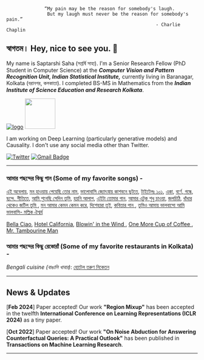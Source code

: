                   “My pain may be the reason for somebody's laugh.
                   But my laugh must never be the reason for somebody's pain.”
                                                           - Charlie Chaplin



## স্বাগতম।  Hey, nice to see you.  👋

My name is Saptarshi Saha (সপ্তর্ষি সাহা). I'm a Senior Research Fellow (PhD Student in Computer Science) at the  __*Computer Vision and Pattern Recognition Unit, Indian Statistical Institute,*__ currently living in Baranagar, Kolkata (বরানগর, কলকাতা). I completed BS-MS in Mathematics from the __*Indian Institute of Science Education and Research Kolkata*__.  




[![logo](https://user-images.githubusercontent.com/78164336/193410185-1461e8cb-7cf0-4b23-bac2-eaf9c90c01e8.png)](https://www.isical.ac.in/)
[<img src="https://user-images.githubusercontent.com/78164336/193417535-bef01418-500d-42fe-84cf-10b6812a435e.png" width="80" height="80">](https://www.iiserkol.ac.in/web/en/#gsc.tab=0) 

I am working on Deep Learning (particularly generative models) and Causality. I don't use any social media other than Twitter.

<a href="https://twitter.com/Rishi7Stars"><img alt="Twitter" title="Jaydeep Yadav Twitter" src="https://img.shields.io/badge/Twitter-1DA1F2?style=for-the-badge&logo=twitter&logoColor=white"></a>
[![Gmail Badge](https://img.shields.io/badge/Gmail-D14836?style=for-the-badge&logo=gmail&logoColor=white&link=mailto:saptarshi2016saha@gmail.com)](mailto:saptarshi2016saha@gmail.com)


---
### আমার পছন্দের কিছু গান (Some of my favorite songs) -

[এই অবেলায়](https://www.youtube.com/watch?v=agYzgxruck0), [মন হাওয়ায় পেয়েছি তোর নাম](https://www.youtube.com/watch?v=nxVjsESsGwo), [ভালোবাসি জ্যোৎস্নায় কাশবনে ছুটতে](https://www.youtube.com/watch?v=XMy4KmUgXJw), [টাইটেলঃ ১০১](https://www.youtube.com/watch?v=1hgrjlfVAIQ), [একা](https://www.youtube.com/watch?v=Ivoa6EtFVPw&list=RDoZgJel6Y2fE&index=33), [বর্ণে, গন্ধে, ছন্দে, গীতিতে](https://www.youtube.com/watch?v=z9Int8aCxDs&list=RDMMz9Int8aCxDs&start_radio=1), [আমি শুনেছি সেদিন তুমি](https://www.youtube.com/watch?v=mycSKkNykQ4&list=RDMMz9Int8aCxDs&index=3), [হয়নি আলাপ](https://www.youtube.com/watch?v=SlBjKUNk6pk&list=RDMMz9Int8aCxDs&index=9), [এইটা তোমার গান](https://www.youtube.com/watch?v=kpq572hbVhY), [আমার এটুক শুধু চাওয়া](https://www.youtube.com/watch?v=iXMkVMRlZjU), [জলচিঠি](https://www.youtube.com/watch?v=zg6-1gqoeUk&list=RDzg6-1gqoeUk&start_radio=1), [ধাঁধার থেকেও জটিল তুমি ](https://www.youtube.com/watch?v=zKOduuC6H4c), [মন আমার কেমন কেমন করে](https://www.youtube.com/watch?v=2qRYOe7ZSU8), [দিশেহারা তুই](https://www.youtube.com/watch?v=weowPNBgNZ4), [কবিতার গান ](https://www.youtube.com/watch?v=E263tXzw0Gw&list=RDCPgJR8ZmSNI&index=2), [তুমিও আমায় ভালবাসো আমি ভালবাসি- মল্লিক ঐশ্বর্য](https://www.youtube.com/watch?v=I1XdJSBBFJI)

[Bella Ciao](https://www.youtube.com/watch?v=0aUav1lx3rA), [Hotel California](https://www.youtube.com/watch?v=UehilhnMt5Y), [Blowin' in the Wind ](https://www.youtube.com/watch?v=MMFj8uDubsE), [One More Cup of Coffee ](https://www.youtube.com/watch?v=95cufW4h-gA), [Mr. Tambourine Man](https://www.youtube.com/watch?v=OeP4FFr88SQ)

### আমার পছন্দের কিছু রেস্তোরাঁ (Some of my favorite restaurants in Kolkata) -
*Bengali cuisine (বাঙালি খাবার)*:
[হোটেল তরুণ নিকেতন](https://www.google.com/maps/place/Hotel+Tarun+Niketan+(Pice+Hotel)/@22.5169621,88.3444626,17z/data=!3m1!4b1!4m6!3m5!1s0x3a027735253b7d1b:0x90d12379033074f0!8m2!3d22.5169621!4d88.3470375!16s%2Fg%2F11c6q99bj6?entry=ttu)







--------------
## News & Updates

[**Feb 2024**] Paper accepted! Our work **"Region Mixup"** has been accepted in the twelfth **International Conference on Learning Representations (ICLR 2024)** as a tiny paper.

[**Oct 2022**] Paper accepted! Our work **"On Noise Abduction for Answering Counterfactual Queries: A Practical Outlook"** has been published in **Transactions on Machine Learning Research**.

---



<!--

I was an AI\ML Research Intern at [<img src="https://user-images.githubusercontent.com/78164336/193410719-9a91d142-36d7-4923-89a5-8b2fdd92599d.svg" width="60" height="20">](https://drishti.com/) .

আমার নাম সপ্তর্ষি সাহা। আমি বর্তমানে __*Indian Statistical Institute*__-এর __*Computer Vision and Pattern Recognition Unit*__-এ  একজন Junior Research Fellow (PhD Student in Computer Science). __*Indian Statistical Institute*__-এ যোগদানের পূর্বে, আমি __*Indian Institute of Science Education and Research Kolkata*__ থেকে গণিতে BS-MS সম্পন্ন করেছি।   

**Saptarshi-Saha-1996/Saptarshi-Saha-1996** is a ✨ _special_ ✨ repository because its `README.md` (this file) appears on your GitHub profile.


Currently, 


Here are some ideas to get you started:

- 🔭 I’m currently working on ...
- 🌱 I’m currently learning ...
- 👯 I’m looking to collaborate on ...
- 🤔 I’m looking for help with ...
- 💬 Ask me about ...
- 📫 How to reach me: ...
- 😄 Pronouns: ...
- ⚡ Fun fact: ...
-->
